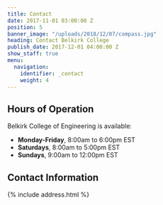 ```yaml
---
title: Contact
date: 2017-11-01 03:00:00 Z
position: 5
banner_image: "/uploads/2018/12/07/compass.jpg"
heading: Contact Belkirk College
publish_date: 2017-12-01 04:00:00 Z
show_staff: true
menu:
  navigation:
    identifier: _contact
    weight: 4
---
```


## Hours of Operation
Belkirk College of Engineering is available:

- **Monday-Friday**, 8:00am to 6:00pm EST
- **Saturdays**, 8:00am to 5:00pm EST
- **Sundays**, 9:00am to 12:00pm EST

## Contact Information
{% include address.html %}